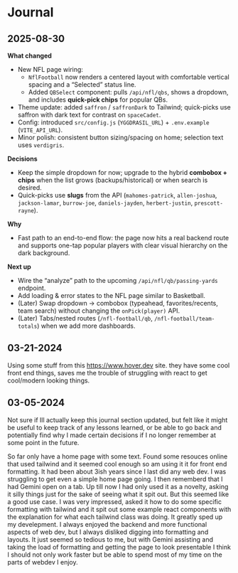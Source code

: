# Journal

## 2025-08-30

**What changed**
- New NFL page wiring:
  - `NflFootball` now renders a centered layout with comfortable vertical spacing and a “Selected” status line.
  - Added `QBSelect` component: pulls `/api/nfl/qbs`, shows a dropdown, and includes **quick-pick chips** for popular QBs.
- Theme update: added `saffron` / `saffronDark` to Tailwind; quick-picks use saffron with dark text for contrast on `spaceCadet`.
- Config: introduced `src/config.js` (`YGGDRASIL_URL`) + `.env.example` (`VITE_API_URL`).
- Minor polish: consistent button sizing/spacing on home; selection text uses `verdigris`.

**Decisions**
- Keep the simple dropdown for now; upgrade to the hybrid **combobox + chips** when the list grows (backups/historical) or when search is desired.
- Quick-picks use **slugs** from the API (`mahomes-patrick`, `allen-joshua`, `jackson-lamar`, `burrow-joe`, `daniels-jayden`, `herbert-justin`, `prescott-rayne`).

**Why**
- Fast path to an end-to-end flow: the page now hits a real backend route and supports one-tap popular players with clear visual hierarchy on the dark background.

**Next up**
- Wire the “analyze” path to the upcoming `/api/nfl/qb/passing-yards` endpoint.
- Add loading & error states to the NFL page similar to Basketball.
- (Later) Swap dropdown → combobox (typeahead, favorites/recents, team search) without changing the `onPick(player)` API.
- (Later) Tabs/nested routes (`/nfl-football/qb`, `/nfl-football/team-totals`) when we add more dashboards.

## 03-21-2024
Using some stuff from this https://www.hover.dev site. they have some cool front end things, saves me the trouble of struggling with react to get cool/modern looking things.

## 03-05-2024
Not sure if Ill actually keep this journal section updated, but felt like it might be useful to keep track of any lessons learned, or be able to go back and potentially find why I made certain decisions if I no longer remember at some point in the future. 

So far only have a home page with some text. Found some resouces online that used tailwind and it seemed cool enough so am using it it for front end formatting. It had been about 3ish years since I last did any web dev. I was struggling to get even a simple home page going. I then rememberd that I had Gemini open on a tab. Up till now I had only used it as a novelty, asking it silly things just for the sake of seeing what it spit out. But this seemed like a good use case. I was very impressed, asked it how to do some specific formatting with tailwind and it spit out some example react components with the explanation for what each tailwind class was doing. It greatly sped up my develepment. I always enjoyed the backend and more functional aspects of web dev, but I always disliked digging into formatting and layouts. It just seemed so tedious to me, but with Gemini assisting and taking the load of formatting and getting the page to look presentable I think I should not only work faster but be able to spend most of my time on the parts of webdev I enjoy.